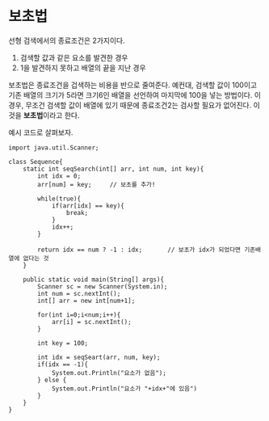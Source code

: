 # 보초법

선형 검색에서의 종료조건은 2가지이다.

1. 검색할 값과 같은 요소를 발견한 경우
2. 1을 발견하지 못하고 배열의 끝을 지난 경우



보초법은 종료조건을 겁색하는 비용을 반으로 줄여준다. 예컨대, 검색할 값이 100이고 기존 배열의 크기가 5라면 크기6인 배열을 선언하여 마지막에 100을 넣는 방법이다. 이 경우, 무조건 검색할 값이 배열에 있기 때문에 종료조건2는 검사할 필요가 없어진다. 이것을 **보초법**이라고 한다.

예시 코드로 살펴보자. 

```
import java.util.Scanner;

class Sequence{
    static int seqSearch(int[] arr, int num, int key){
    	int idx = 0;
		arr[num] = key;		// 보초를 추가!
		
		while(true){
			if(arr[idx] == key){
				break;
			}
			idx++;
		}
		
		return idx == num ? -1 : idx;		// 보초가 idx가 되었다면 기존배열에 없다는 것
    }

    public static void main(String[] args){
        Scanner sc = new Scanner(System.in);
        int num = sc.nextInt();
        int[] arr = new int[num+1];
        
        for(int i=0;i<num;i++){
        	arr[i] = sc.nextInt();
        }
        
        int key = 100;

        int idx = seqSeart(arr, num, key);
		if(idx == -1){
			System.out.Println("요소가 없음");
		} else {
			System.out.Println("요소가 "+idx+"에 있음")
		}
    }
}
```

